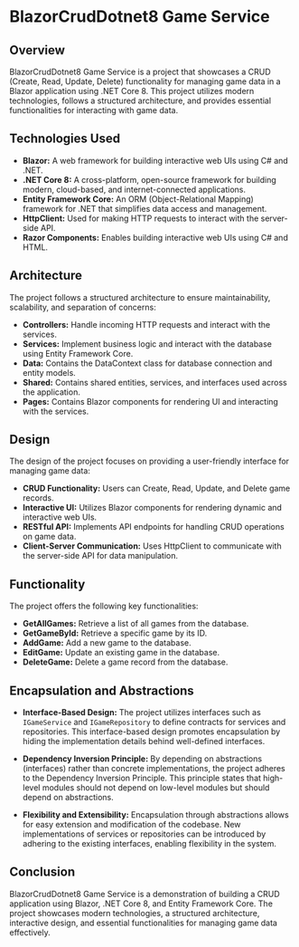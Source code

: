 # BlazorCrudDotnet8 Game Service

## Overview
BlazorCrudDotnet8 Game Service is a project that showcases a CRUD (Create, Read, Update, Delete) functionality for managing game data in a Blazor application using .NET Core 8. This project utilizes modern technologies, follows a structured architecture, and provides essential functionalities for interacting with game data.

## Technologies Used
- **Blazor:** A web framework for building interactive web UIs using C# and .NET.
- **.NET Core 8:** A cross-platform, open-source framework for building modern, cloud-based, and internet-connected applications.
- **Entity Framework Core:** An ORM (Object-Relational Mapping) framework for .NET that simplifies data access and management.
- **HttpClient:** Used for making HTTP requests to interact with the server-side API.
- **Razor Components:** Enables building interactive web UIs using C# and HTML.

## Architecture
The project follows a structured architecture to ensure maintainability, scalability, and separation of concerns:
- **Controllers:** Handle incoming HTTP requests and interact with the services.
- **Services:** Implement business logic and interact with the database using Entity Framework Core.
- **Data:** Contains the DataContext class for database connection and entity models.
- **Shared:** Contains shared entities, services, and interfaces used across the application.
- **Pages:** Contains Blazor components for rendering UI and interacting with the services.

## Design
The design of the project focuses on providing a user-friendly interface for managing game data:
- **CRUD Functionality:** Users can Create, Read, Update, and Delete game records.
- **Interactive UI:** Utilizes Blazor components for rendering dynamic and interactive web UIs.
- **RESTful API:** Implements API endpoints for handling CRUD operations on game data.
- **Client-Server Communication:** Uses HttpClient to communicate with the server-side API for data manipulation.

## Functionality
The project offers the following key functionalities:
- **GetAllGames:** Retrieve a list of all games from the database.
- **GetGameById:** Retrieve a specific game by its ID.
- **AddGame:** Add a new game to the database.
- **EditGame:** Update an existing game in the database.
- **DeleteGame:** Delete a game record from the database.

## Encapsulation and Abstractions
- **Interface-Based Design:** The project utilizes interfaces such as `IGameService` and `IGameRepository` to define contracts for services and repositories. This interface-based design promotes encapsulation by hiding the implementation details behind well-defined interfaces.

- **Dependency Inversion Principle:** By depending on abstractions (interfaces) rather than concrete implementations, the project adheres to the Dependency Inversion Principle. This principle states that high-level modules should not depend on low-level modules but should depend on abstractions.

- **Flexibility and Extensibility:** Encapsulation through abstractions allows for easy extension and modification of the codebase. New implementations of services or repositories can be introduced by adhering to the existing interfaces, enabling flexibility in the system.


## Conclusion
BlazorCrudDotnet8 Game Service is a demonstration of building a CRUD application using Blazor, .NET Core 8, and Entity Framework Core. The project showcases modern technologies, a structured architecture, interactive design, and essential functionalities for managing game data effectively.
